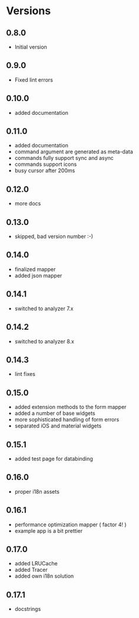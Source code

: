 # Versions

## 0.8.0

- Initial version

## 0.9.0

- Fixed lint errors

## 0.10.0

- added documentation

## 0.11.0

- added documentation
- command argument are generated as meta-data
- commands fully support sync and async
- commands support icons
- busy cursor after 200ms

## 0.12.0

- more docs

## 0.13.0

- skipped, bad version number :-)

## 0.14.0

- finalized mapper
- added json mapper

## 0.14.1

- switched to analyzer 7.x

## 0.14.2

- switched to analyzer 8.x

## 0.14.3

- lint fixes

## 0.15.0

- added extension methods to the form mapper
- added a number of base widgets
- more sophisticated handling of form errors
- separated iOS and material widgets

## 0.15.1

- added test page for databinding

## 0.16.0

- proper i18n assets

## 0.16.1

- performance optimization mapper ( factor 4! )
- example app is a bit prettier

## 0.17.0

- added LRUCache
- added Tracer
- added own i18n solution

## 0.17.1

- docstrings